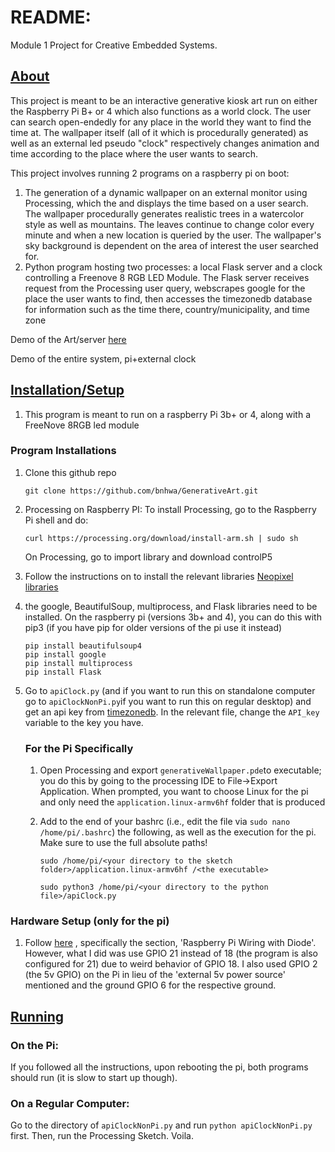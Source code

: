 # README:

Module 1 Project for Creative Embedded Systems.



## <u>About</u>

This project is meant to be an interactive generative kiosk art run on either the Raspberry Pi B+ or 4 which also functions as a world clock. The user can search open-endedly for any place in the world they want to find the time at. The wallpaper itself (all of it which is procedurally generated) as well as an external led pseudo "clock" respectively changes animation and time according to the place where the user wants to search.

This project involves running 2 programs on a raspberry pi on boot: 

1. The generation of a dynamic wallpaper on an external monitor using Processing, which the and displays the time based on a user search.  The wallpaper procedurally generates realistic trees in a watercolor style as well as mountains. The leaves continue to change color every minute and when a new location is queried by the user. The wallpaper's sky background is dependent on the area of interest the user searched for.
2.  Python program hosting two processes: a local Flask server and a clock controlling a Freenove 8 RGB LED Module.  The Flask server receives request from the Processing user query, webscrapes google for the place the user wants to find, then accesses the timezonedb database for information such as the time there, country/municipality, and time zone

Demo of the Art/server [here](https://youtu.be/PQb85eTswbk)

Demo of the entire system, pi+external clock



## <u>Installation/Setup</u>

1. This program is meant to run on a raspberry Pi 3b+ or 4, along with a FreeNove 8RGB led module 

### Program Installations

1. Clone this github repo

   ```
   git clone https://github.com/bnhwa/GenerativeArt.git
   ```

   

2. Processing on Raspberry PI: To install Processing, go to the Raspberry Pi shell and do:

   ```
   curl https://processing.org/download/install-arm.sh | sudo sh
   ```

   On Processing, go to import library and download controlP5

3. Follow the instructions on to install the relevant libraries [Neopixel libraries](https://learn.adafruit.com/neopixels-on-raspberry-pi/overview )

4. the google, BeautifulSoup,  multiprocess, and Flask libraries need to be installed. On the raspberry pi (versions 3b+ and 4), you can do this with pip3 (if you have pip for older versions of the pi use it instead)

   ```
   pip install beautifulsoup4
   pip install google
   pip install multiprocess
   pip install Flask
   ```

5. Go to `apiClock.py` (and if you want to run this on standalone computer go to `apiClockNonPi.py`if you want to run this on regular desktop) and get an api key from [timezonedb](https://timezonedb.com/api). In the relevant file, change the `API_key` variable to the key you have.

   ### For the Pi Specifically

   1. Open Processing and export `generativeWallpaper.pde`to executable; you do this by going to the processing IDE to File->Export Application. When prompted, you want to choose Linux for the pi and only need the `application.linux-armv6hf` folder that is produced

   2. Add to the end of your bashrc (i.e., edit the file via `sudo nano /home/pi/.bashrc`) the following, as well as the execution for the pi. Make sure to use the full absolute paths!

      ```
      sudo /home/pi/<your directory to the sketch folder>/application.linux-armv6hf /<the executable>
      
      sudo python3 /home/pi/<your directory to the python file>/apiClock.py
      ```

### Hardware Setup (only for the pi)

1. Follow [here](https://learn.adafruit.com/neopixels-on-raspberry-pi/raspberry-pi-wiring) , specifically the section, 'Raspberry Pi Wiring with Diode'. However, what I did was use GPIO 21 instead of 18 (the program is also configured for 21) due to weird behavior of GPIO 18. I also used GPIO 2 (the 5v GPIO) on the Pi in lieu of the 'external 5v power source' mentioned and the ground GPIO 6 for the respective ground.

## <u>Running</u>

### On the Pi:

If you followed all the instructions, upon rebooting the pi, both programs should run (it is slow to start up though).

### On a Regular Computer:

Go to the directory of `apiClockNonPi.py` and run `python apiClockNonPi.py` first. Then, run the Processing Sketch. Voila.

